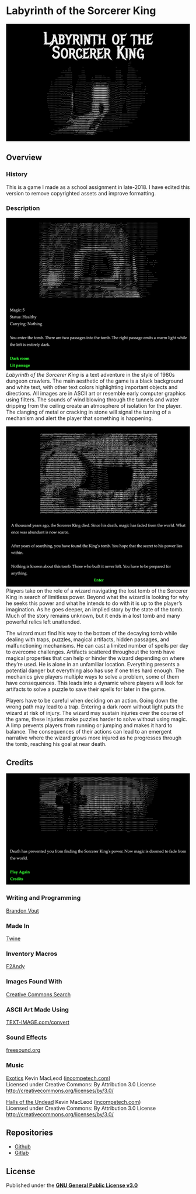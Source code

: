 # Labyrinth of the Sorcerer King
![Title screen](./screenshots/sk-title.png "Title screen")
## Overview
### History
This is a game I made as a school assignment in late-2018. I have edited this version to remove copyrighted assets and improve formatting.

### Description
![Game start](./screenshots/sk-start.png "Game start")
*Labyrinth of the Sorcerer King* is a text adventure in the style of 1980s dungeon crawlers. The main aesthetic of the game is a black background and white text, with other text colors highlighting important objects and directions. All images are in ASCII art or resemble early computer graphics using filters. The sounds of wind blowing through the tunnels and water dripping from the ceiling create an atmosphere of isolation for the player. The clanging of metal or cracking in stone will signal the turning of a mechanism and alert the player that something is happening.

![Intro screen](./screenshots/sk-intro.png "Intro screen")
Players take on the role of a wizard navigating the lost tomb of the Sorcerer King in search of limitless power. Beyond what the wizard is looking for why he seeks this power and what he intends to do with it is up to the player’s imagination. As he goes deeper, an implied story by the state of the tomb. Much of the story remains unknown, but it ends in a lost tomb and many powerful relics left unattended.

The wizard must find his way to the bottom of the decaying tomb while dealing with traps, puzzles, magical artifacts, hidden passages, and malfunctioning mechanisms. He can cast a limited number of spells per day to overcome challenges. Artifacts scattered throughout the tomb have magical properties that can help or hinder the wizard depending on where they’re used. He is alone in an unfamiliar location. Everything presents a potential danger but everything also has use if one tries hard enough. The mechanics give players multiple ways to solve a problem, some of them have consequences. This leads into a dynamic where players will look for artifacts to solve a puzzle to save their spells for later in the game.

Players have to be careful when deciding on an action. Going down the wrong path may lead to a trap. Entering a dark room without light puts the wizard at risk of injury. The wizard may sustain injuries over the course of the game, these injuries make puzzles harder to solve without using magic. A limp prevents players from running or jumping and makes it hard to balance. The consequences of their actions can lead to an emergent narrative where the wizard grows more injured as he progresses through the tomb, reaching his goal at near death.

## Credits
![Game over](./screenshots/sk-game-over.png "Game over")
### Writing and Programming
[Brandon Vout](https://brandonvout.com/)

### Made In
[Twine](https://twinery.org/)

### Inventory Macros
[F2Andy](https://strugglingwithtwine.blogspot.com/2014/03/handling-inventory.html)

### Images Found With
[Creative Commons Search](https://search.creativecommons.org/)

### ASCII Art Made Using
[TEXT-IMAGE.com/convert](https://www.text-image.com/convert/)

### Sound Effects
[freesound.org](https://freesound.org/)

### Music
[Exotics](https://incompetech.com/music/royalty-free/index.html?isrc=USUAN1100233&Search=Search) Kevin MacLeod ([incompetech.com](https://incompetech.com/))  
Licensed under Creative Commons: By Attribution 3.0 License  
<http://creativecommons.org/licenses/by/3.0/>

[Halls of the Undead](https://incompetech.com/music/royalty-free/index.html?isrc=USUAN1100355&Search=Search) Kevin MacLeod ([incompetech.com](https://incompetech.com/))  
Licensed under Creative Commons: By Attribution 3.0 License  
<http://creativecommons.org/licenses/by/3.0/>

## Repositories
- [Github](https://github.com/brandonvout/sorcererking-twine)
- [Gitlab](https://gitlab.com/brandonvout/sorcererking-twine)

## License
Published under the **[GNU General Public License v3.0](./LICENSE)**
